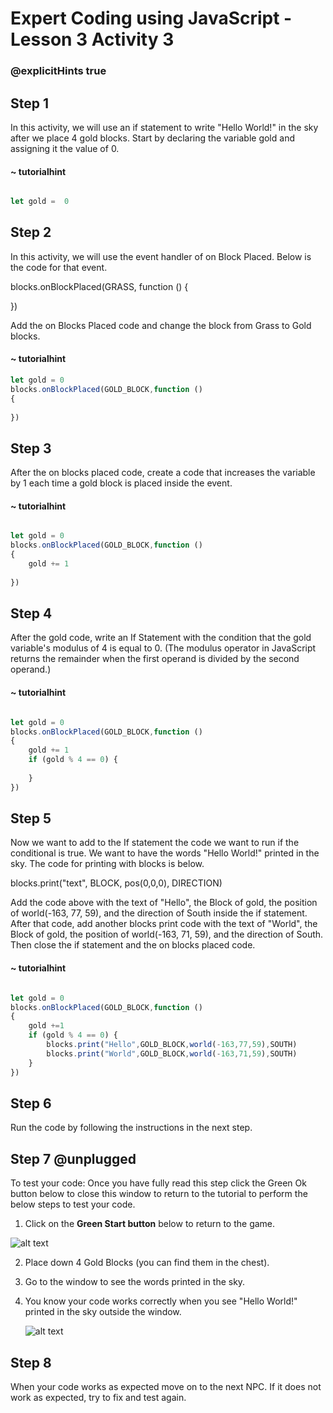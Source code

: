 # Expert Coding using JavaScript - Lesson 3 Activity 3
### @explicitHints true


## Step 1

In this activity, we will use an if statement to write "Hello World!" in the sky after we place 4 gold blocks. 
Start by declaring the variable gold and assigning it the value of 0. 

#### ~ tutorialhint
``` javascript

let gold =  0

```

## Step 2

In this activity, we will use the event handler of on Block Placed.  Below is the code for that event. 

blocks.onBlockPlaced(GRASS,  function  ()  {

})

Add the on Blocks Placed code and change the block from Grass to Gold blocks. 

#### ~ tutorialhint
```javascript
let gold = 0
blocks.onBlockPlaced(GOLD_BLOCK,function () 
{
    
})

```

## Step 3

After the on blocks placed code, create a code that increases the variable by 1 each time a gold block is placed inside the event. 

#### ~ tutorialhint
```javascript

let gold = 0
blocks.onBlockPlaced(GOLD_BLOCK,function () 
{
    gold += 1
    
})


```

## Step 4

After the gold code, write an If Statement with the condition that the gold variable's modulus of 4 is equal to 0. 
(The modulus operator in JavaScript returns the remainder when the first operand is divided by the second operand.)

#### ~ tutorialhint
```javascript

let gold = 0
blocks.onBlockPlaced(GOLD_BLOCK,function () 
{
    gold += 1
    if (gold % 4 == 0) {
        
    }
})


```

## Step 5

Now we want to add to the If statement the code we want to run if the conditional is true.  We want to have the words "Hello World!" printed in the sky. 
The code for printing with blocks is below. 

blocks.print("text", BLOCK, pos(0,0,0), DIRECTION)

Add the code above with the text of "Hello", the Block of gold, the position of world(-163, 77, 59), and the direction of South inside the if statement. 
After that code, add another blocks print code with the text of "World", the Block of gold, the position of world(-163, 71, 59), and the direction of South.
Then close the if statement and the on blocks placed code. 

#### ~ tutorialhint
```javascript

let gold = 0
blocks.onBlockPlaced(GOLD_BLOCK,function () 
{
    gold +=1
    if (gold % 4 == 0) {
        blocks.print("Hello",GOLD_BLOCK,world(-163,77,59),SOUTH)
        blocks.print("World",GOLD_BLOCK,world(-163,71,59),SOUTH)
    }
})

```



## Step 6

Run the code by following the instructions in the next step.


## Step 7 @unplugged

To test your code:
Once you have fully read this step click the Green Ok button below to close this window to return to the tutorial to perform the below steps to test your code.

1. Click on the **Green Start button** below to return to the game.

  

![alt text](https://expertjs.codingcredentials.com/Lesson1/1.1/1.JPG?raw=true  "Start")

2.  Place down 4 Gold Blocks (you can find them in the chest).
3.  Go to the window to see the words printed in the sky.
4. You know your code works correctly when you see "Hello World!" printed in the sky outside the window. 
   
   ![alt text](https://expertjs.codingcredentials.com/Lesson3/3.1/3.1.2.png?raw=true  "code")
## Step 8

When your code works as expected move on to the next NPC. 
If it does not work as expected, try to fix and test again.